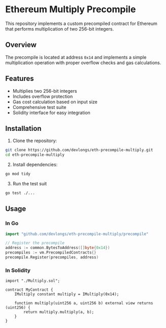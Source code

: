 # Ethereum Multiply Precompile

This repository implements a custom precompiled contract for Ethereum that performs multiplication of two 256-bit integers.

## Overview

The precompile is located at address `0x14` and implements a simple multiplication operation with proper overflow checks and gas calculations.

## Features

- Multiplies two 256-bit integers
- Includes overflow protection
- Gas cost calculation based on input size
- Comprehensive test suite
- Solidity interface for easy integration

## Installation

1. Clone the repository:
```bash
git clone https://github.com/devlongs/eth-precompile-multiply.git
cd eth-precompile-multiply
```

2. Install dependencies:
```bash
go mod tidy
```

3. Run the test suit
```bash
go test ./...
```

## Usage
### In Go
```go
import "github.com/devlongs/eth-precompile-multiply/precompile"

// Register the precompile
address := common.BytesToAddress([]byte{0x14})
precompiles := vm.PrecompiledContracts{}
precompile.Register(precompiles, address)
```

### In Solidity
```solidity
import "./Multiply.sol";

contract MyContract {
    IMultiply constant multiply = IMultiply(0x14);

    function multiply(uint256 a, uint256 b) external view returns (uint256) {
        return multiply.multiply(a, b);
    }
}
```


